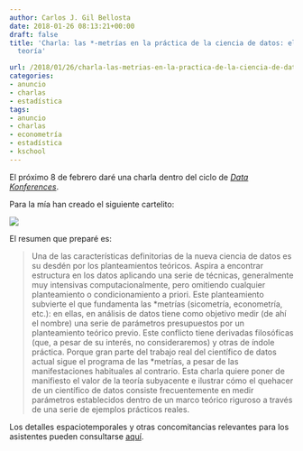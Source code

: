 ```yaml
---
author: Carlos J. Gil Bellosta
date: 2018-01-26 08:13:21+00:00
draft: false
title: 'Charla: las *-metrías en la práctica de la ciencia de datos: el papel de la
  teoría'

url: /2018/01/26/charla-las-metrias-en-la-practica-de-la-ciencia-de-datos-el-papel-de-la-teoria/
categories:
- anuncio
- charlas
- estadística
tags:
- anuncio
- charlas
- econometría
- estadística
- kschool
---
```


El próximo 8 de febrero daré una charla dentro del ciclo de [_Data Konferences_](http://kschool.com/blog/eventos/kschool-convoca-las-primeras-data-konferences/).

Para la mía han creado el siguiente cartelito:

![](/wp-uploads/2018/01/DUUjqadX0AACqBn.jpg)


El resumen que preparé es:

>Una de las características definitorias de la nueva ciencia de datos es su desdén por los planteamientos teóricos. Aspira a encontrar estructura en los datos aplicando una serie de técnicas, generalmente muy intensivas computacionalmente, pero omitiendo cualquier planteamiento o condicionamiento a priori. Este planteamiento subvierte el que fundamenta las *metrías (sicometría, econometría, etc.): en ellas, en análisis de datos tiene como objetivo medir (de ahí el nombre) una serie de parámetros presupuestos por un planteamiento teórico previo.
>Este conflicto tiene derivadas filosóficas (que, a pesar de su interés, no consideraremos) y otras de índole práctica. Porque gran parte del trabajo real del científico de datos actual sigue el programa de las *metrías, a pesar de las manifestaciones habituales al contrario.
>Esta charla quiere poner de manifiesto el valor de la teoría subyacente e ilustrar cómo el quehacer de un científico de datos consiste frecuentemente en medir parámetros establecidos dentro de un marco teórico riguroso a través de una serie de ejemplos prácticos reales.

Los detalles espaciotemporales y otras concomitancias relevantes para los asistentes pueden consultarse [aquí](https://www.eventbrite.es/e/entradas-data-konferences-42415586160?aff=es2).
